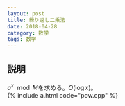 ```yaml
---
layout: post
title: 繰り返し二乗法
date: 2018-04-28
category: 数学
tags: 数学
---
```


## 説明
$a^x \mod M$を求める。$O(\log x)$。  
{% include a.html code="pow.cpp" %}